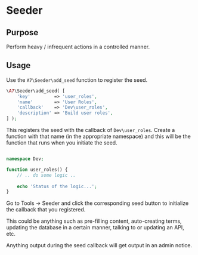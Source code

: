 # Seeder

## Purpose
Perform heavy / infrequent actions in a controlled manner.

## Usage
Use the `A7\Seeder\add_seed` function to register the seed. 

```php
\A7\Seeder\add_seed( [
	'key'         => 'user_roles',
	'name'        => 'User Roles',
	'callback'    => 'Dev\user_roles',
	'description' => 'Build user roles',
] );
```

This registers the seed with the callback of `Dev\user_roles`. Create a function with that name (in the appropriate namespace) and this will be the function that runs when you initiate the seed.

```php

namespace Dev;

function user_roles() {
    // .. do some logic ..
    
    echo 'Status of the logic...';
}
```

Go to Tools -> Seeder and click the corresponding seed button to initialize the callback that you registered.

This could be anything such as pre-filling content, auto-creating terms, updating the database in a certain manner, talking to or updating an API, etc.

Anything output during the seed callback will get output in an admin notice.
